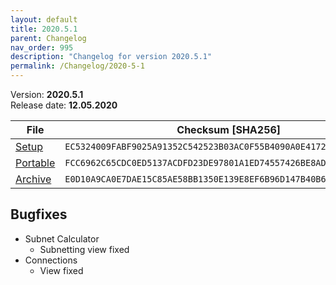 ```yaml
---
layout: default
title: 2020.5.1
parent: Changelog
nav_order: 995
description: "Changelog for version 2020.5.1"
permalink: /Changelog/2020-5-1
---
```


Version: **2020.5.1** <br />
Release date: **12.05.2020**

| File                                                                                                                       | Checksum [SHA256]                                                  |
| -------------------------------------------------------------------------------------------------------------------------- | ------------------------------------------------------------------ |
| [Setup](https://github.com/BornToBeRoot/NETworkManager/releases/download/2020.5.1/NETworkManager_2020.5.1_Setup.exe)       | `EC5324009FABF9025A91352C542523B03AC0F55B4090A0E41721AED852A9F968` |
| [Portable](https://github.com/BornToBeRoot/NETworkManager/releases/download/2020.5.1/NETworkManager_2020.5.1_Portable.zip) | `FCC6962C65CDC0ED5137ACDFD23DE97801A1ED74557426BE8AD68F6DBFD366B6` |
| [Archive](https://github.com/BornToBeRoot/NETworkManager/releases/download/2020.5.1/NETworkManager_2020.5.1_Archive.zip)   | `E0D10A9CA0E7DAE15C85AE58BB1350E139E8EF6B96D147B40B680AFEB6ED8E85` |

## Bugfixes

- Subnet Calculator
  - Subnetting view fixed
- Connections
  - View fixed
